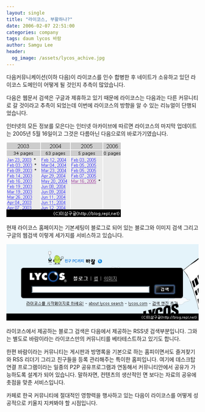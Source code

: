 ```yaml
---
layout: single
title: "라이코스, 부활하나?"
date: 2006-02-07 22:51:00
categories: company
tags: daum lycos 바람
author: Samgu Lee
header:
  og_image: /assets/lycos_achive.jpg
---
```


다음커뮤니케이션(이하 다음)이 라이코스를 인수 합병한 후 네이트가 소유하고 있던 라이코스 도메인이 어떻게 될 것인지 추측이 많았습니다.

다음은 웹문서 검색은 구글과 제휴하고 있기 때문에 라이코스는 다음과는 다른 커뮤니티로 갈 것이라고 추측이 되었는데 이번에 라이코스의 방향을 알 수 있는 리뉴얼이 단행되었습니다.

인터넷의 모든 정보를 모은다는 인터넷 아카이브에 따르면 라이코스의 마지막 업데이트는 2005년 5월 16일이고 그것은 다름아닌 다음으로의 바로가기였습니다.

![라이코스 아카이브](/assets/lycos_achive.jpg)

현재 라이코스 홈페이지는 기본세팅이 블로그로 되어 있는 블로그와 이미지 검색 그리고 구글의 웹검색 이렇게 세가지를 서비스하고 있습니다.

![라이코스 메인](/assets/lycos_main.jpg)

라이코스에서 제공하는 블로그 검색은 다음에서 제공하는 RSS넷 검색부분입니다. 그와는 별도로 바람이라는 라이코스만의 커뮤니티를 베타테스트하고 있기도 합니다.

한편 바람이라는 커뮤니티는 게시판과 방명록을 기본으로 하는 홈피이면서도 즐겨찾기와 RSS 리더기 그리고 친구들을 등록 관리해주는 특이한 홈피입니다. 여기에 데스크탑 연결 프로그램이라는 일종의 P2P 공유프로그램과 연동해서 커뮤니티안에서 공유가 가능하도록 설계가 되어 있습니다. 말하자면, 컨텐츠의 생산적인 면 보다는 자료의 공유에 촛점을 맞춘 서비스입니다.

카페로 한국 커뮤니티에 절대적인 영향력을 행사하고 있는 다음이 라이코스를 어떻게 성공적으로 키울지 지켜봐야 할 시점입니다.
